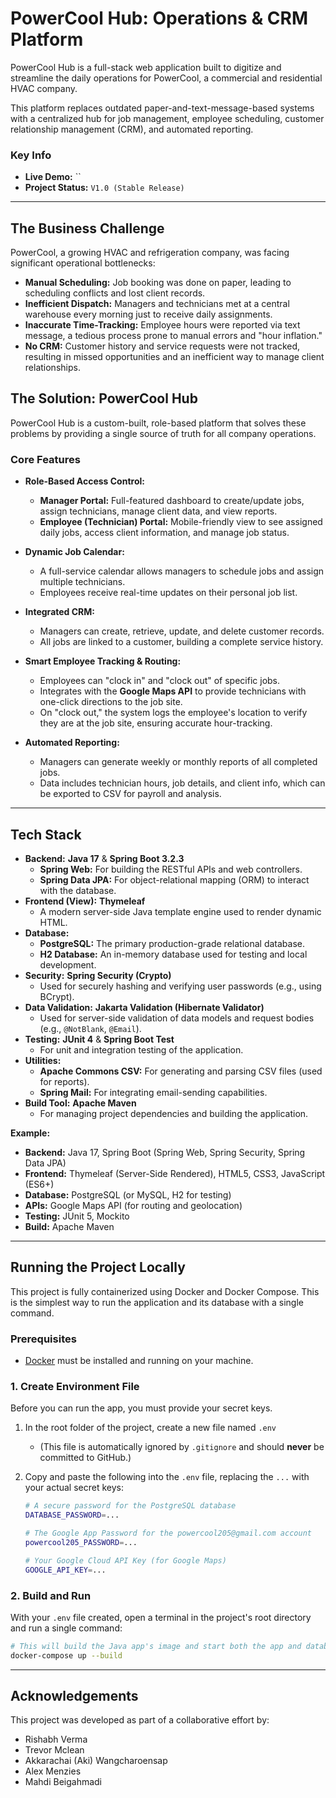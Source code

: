 # PowerCool Hub: Operations & CRM Platform

PowerCool Hub is a full-stack web application built to digitize and streamline the daily operations for PowerCool, a commercial and residential HVAC company.

This platform replaces outdated paper-and-text-message-based systems with a centralized hub for job management, employee scheduling, customer relationship management (CRM), and automated reporting.

### Key Info

* **Live Demo:** ``
* **Project Status:** `V1.0 (Stable Release)`

---

## The Business Challenge

PowerCool, a growing HVAC and refrigeration company, was facing significant operational bottlenecks:

* **Manual Scheduling:** Job booking was done on paper, leading to scheduling conflicts and lost client records.
* **Inefficient Dispatch:** Managers and technicians met at a central warehouse every morning just to receive daily assignments.
* **Inaccurate Time-Tracking:** Employee hours were reported via text message, a tedious process prone to manual errors and "hour inflation."
* **No CRM:** Customer history and service requests were not tracked, resulting in missed opportunities and an inefficient way to manage client relationships.

## The Solution: PowerCool Hub

PowerCool Hub is a custom-built, role-based platform that solves these problems by providing a single source of truth for all company operations.

### Core Features

* **Role-Based Access Control:**
    * **Manager Portal:** Full-featured dashboard to create/update jobs, assign technicians, manage client data, and view reports.
    * **Employee (Technician) Portal:** Mobile-friendly view to see assigned daily jobs, access client information, and manage job status.

* **Dynamic Job Calendar:**
    * A full-service calendar allows managers to schedule jobs and assign multiple technicians.
    * Employees receive real-time updates on their personal job list.

* **Integrated CRM:**
    * Managers can create, retrieve, update, and delete customer records.
    * All jobs are linked to a customer, building a complete service history.

* **Smart Employee Tracking & Routing:**
    * Employees can "clock in" and "clock out" of specific jobs.
    * Integrates with the **Google Maps API** to provide technicians with one-click directions to the job site.
    * On "clock out," the system logs the employee's location to verify they are at the job site, ensuring accurate hour-tracking.

* **Automated Reporting:**
    * Managers can generate weekly or monthly reports of all completed jobs.
    * Data includes technician hours, job details, and client info, which can be exported to CSV for payroll and analysis.

---

## Tech Stack

* **Backend:** **Java 17** & **Spring Boot 3.2.3**
    * **Spring Web:** For building the RESTful APIs and web controllers.
    * **Spring Data JPA:** For object-relational mapping (ORM) to interact with the database.
* **Frontend (View):** **Thymeleaf**
    * A modern server-side Java template engine used to render dynamic HTML.
* **Database:**
    * **PostgreSQL:** The primary production-grade relational database.
    * **H2 Database:** An in-memory database used for testing and local development.
* **Security:** **Spring Security (Crypto)**
    * Used for securely hashing and verifying user passwords (e.g., using BCrypt).
* **Data Validation:** **Jakarta Validation (Hibernate Validator)**
    * Used for server-side validation of data models and request bodies (e.g., `@NotBlank`, `@Email`).
* **Testing:** **JUnit 4** & **Spring Boot Test**
    * For unit and integration testing of the application.
* **Utilities:**
    * **Apache Commons CSV:** For generating and parsing CSV files (used for reports).
    * **Spring Mail:** For integrating email-sending capabilities.
* **Build Tool:** **Apache Maven**
    * For managing project dependencies and building the application.

**Example:**

* **Backend:** Java 17, Spring Boot (Spring Web, Spring Security, Spring Data JPA)
* **Frontend:** Thymeleaf (Server-Side Rendered), HTML5, CSS3, JavaScript (ES6+)
* **Database:** PostgreSQL (or MySQL, H2 for testing)
* **APIs:** Google Maps API (for routing and geolocation)
* **Testing:** JUnit 5, Mockito
* **Build:** Apache Maven

---
## Running the Project Locally

This project is fully containerized using Docker and Docker Compose. This is the simplest way to run the application and its database with a single command.

### Prerequisites

* [Docker](https://www.docker.com/products/docker-desktop/) must be installed and running on your machine.

### 1. Create Environment File

Before you can run the app, you must provide your secret keys.

1.  In the root folder of the project, create a new file named `.env`
    * (This file is automatically ignored by `.gitignore` and should **never** be committed to GitHub.)

2.  Copy and paste the following into the `.env` file, replacing the `...` with your actual secret keys:

    ```bash
    # A secure password for the PostgreSQL database
    DATABASE_PASSWORD=...

    # The Google App Password for the powercool205@gmail.com account
    powercool205_PASSWORD=...

    # Your Google Cloud API Key (for Google Maps)
    GOOGLE_API_KEY=...
    ```

### 2. Build and Run

With your `.env` file created, open a terminal in the project's root directory and run a single command:

```bash
# This will build the Java app's image and start both the app and database containers
docker-compose up --build
```
---

## Acknowledgements

This project was developed as part of a collaborative effort by:

* Rishabh Verma
* Trevor Mclean
* Akkarachai (Aki) Wangcharoensap
* Alex Menzies
* Mahdi Beigahmadi
